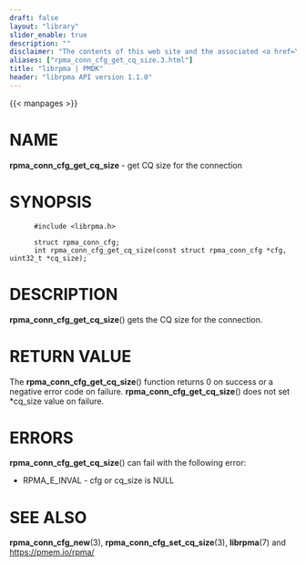 ```yaml
---
draft: false
layout: "library"
slider_enable: true
description: ""
disclaimer: "The contents of this web site and the associated <a href=\"https://github.com/pmem\">GitHub repositories</a> are BSD-licensed open source."
aliases: ["rpma_conn_cfg_get_cq_size.3.html"]
title: "librpma | PMDK"
header: "librpma API version 1.1.0"
---
```

{{< manpages >}}

[comment]: <> (SPDX-License-Identifier: BSD-3-Clause)
[comment]: <> (Copyright 2020-2023, Intel Corporation)

# NAME

**rpma_conn_cfg_get_cq_size** - get CQ size for the connection

# SYNOPSIS

          #include <librpma.h>

          struct rpma_conn_cfg;
          int rpma_conn_cfg_get_cq_size(const struct rpma_conn_cfg *cfg, uint32_t *cq_size);

# DESCRIPTION

**rpma_conn_cfg_get_cq_size**() gets the CQ size for the connection.

# RETURN VALUE

The **rpma_conn_cfg_get_cq_size**() function returns 0 on success or a
negative error code on failure. **rpma_conn_cfg_get_cq_size**() does not
set \*cq_size value on failure.

# ERRORS

**rpma_conn_cfg_get_cq_size**() can fail with the following error:

-   RPMA_E\_INVAL - cfg or cq_size is NULL

# SEE ALSO

**rpma_conn_cfg_new**(3), **rpma_conn_cfg_set_cq_size**(3),
**librpma**(7) and https://pmem.io/rpma/
